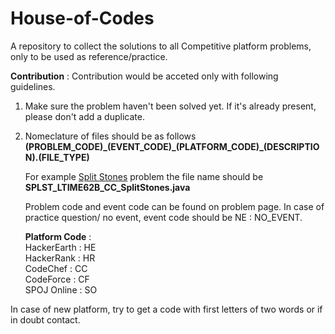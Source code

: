 # House-of-Codes
A repository to collect the solutions to all Competitive platform problems, only to be used as reference/practice.

**Contribution** : Contribution would be acceted only with following guidelines.

1. Make sure the problem haven't been solved yet. If it's already present, please don't add a duplicate.
2. Nomeclature of files should be as follows   
    **(PROBLEM_CODE)\_(EVENT_CODE)\_(PLATFORM_CODE)\_(DESCRIPTION).(FILE_TYPE)**
    
    For example [Split Stones](https://www.codechef.com/LTIME62B/problems/SPLST) problem the file name should be     
    **SPLST\_LTIME62B\_CC\_SplitStones.java**  
    
    Problem code and event code can be found on problem page. In case of practice question/ no event, event code should be NE : NO_EVENT.
    
    **Platform Code** :  
      HackerEarth : HE  
      HackerRank  : HR  
      CodeChef    : CC  
      CodeForce   : CF  
      SPOJ Online : SO  
      
  In case of new platform, try to get a code with first letters of two words or if in doubt contact.
